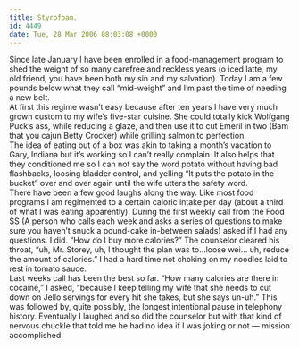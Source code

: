 ```yaml
---
title: Styrofoam.
id: 4449
date: Tue, 28 Mar 2006 08:03:08 +0000
---
```


Since late January I have been enrolled in a food-management program to shed the weight of so many carefree and reckless years (o iced latte, my old friend, you have been both my sin and my salvation). Today I am a few pounds below what they call “mid-weight” and I’m past the time of needing a new belt.  
 At first this regime wasn’t easy because after ten years I have very much grown custom to my wife’s five-star cuisine. She could totally kick Wolfgang Puck’s ass, while reducing a glaze, and then use it to cut Emeril in two (Bam that you cajun Betty Crocker) while grilling salmon to perfection.  
 The idea of eating out of a box was akin to taking a month’s vacation to Gary, Indiana but it’s working so I can’t really complain. It also helps that they conditioned me so I can not say the word potato without having bad flashbacks, loosing bladder control, and yelling “It puts the potato in the bucket” over and over again until the wife utters the safety word.  
 There have been a few good laughs along the way. Like most food programs I am regimented to a certain caloric intake per day (about a third of what I was eating apparently). During the first weekly call from the <span class="caps">Food SS</span> (A person who calls each week and asks a series of questions to make sure you haven’t snuck a pound-cake in-between salads) asked if I had any questions. I did. “How do I buy more calories?” The counselor cleared his throat, “uh, Mr. Storey, uh, I thought the plan was to…loose wei… uh, reduce the amount of calories.” I had a hard time not choking on my noodles laid to rest in tomato sauce.  
 Last weeks call has been the best so far. “How many calories are there in cocaine,” I asked, “because I keep telling my wife that she needs to cut down on Jello servings for every hit she takes, but she says un-uh.” This was followed by, quite possibly, the longest intentional pause in telephony history. Eventually I laughed and so did the counselor but with that kind of nervous chuckle that told me he had no idea if I was joking or not — mission accomplished.


